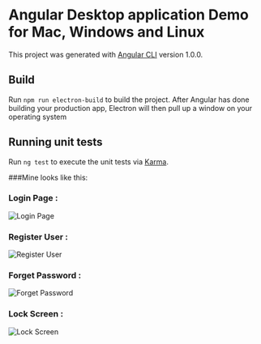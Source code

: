 # Angular Desktop application Demo for Mac, Windows and Linux

This project was generated with [Angular CLI](https://github.com/angular/angular-cli) version 1.0.0.


## Build

Run `npm run electron-build` to build the project. After Angular has done building your production app, Electron will then pull up a window on your operating system

## Running unit tests

Run `ng test` to execute the unit tests via [Karma](https://karma-runner.github.io).

###Mine looks like this:

### Login Page :
![Login Page](https://github.com/stw-services/angular-admin-starter/blob/master/starter/images/Login%20Page.PNG?raw=true)

### Register User :
![Register User](https://github.com/stw-services/angular-admin-starter/blob/master/starter/images/RegistrationPage.PNG?raw=true)

### Forget Password :
![Forget Password](https://github.com/stw-services/angular-admin-starter/blob/master/starter/images/Forgot.PNG?raw=true)

### Lock Screen :
![Lock Screen](https://github.com/stw-services/angular-admin-starter/blob/master/starter/images/LogScreen.PNG)
